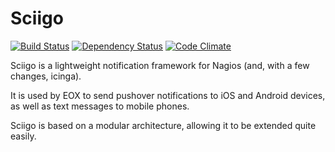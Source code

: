# Sciigo

[![Build Status](https://travis-ci.org/EOX-A/sciigo.png)](https://travis-ci.org/EOX-A/sciigo) [![Dependency Status](https://gemnasium.com/EOX-A/sciigo.png)](https://gemnasium.com/EOX-A/sciigo) [![Code Climate](https://codeclimate.com/badge.png)](https://codeclimate.com/github/EOX-A/sciigo)

Sciigo is a lightweight notification framework for Nagios (and, with a few changes, icinga). 

It is used by EOX to send pushover notifications to iOS and Android devices, as well as text messages to mobile phones.

Sciigo is based on a modular architecture, allowing it to be extended quite easily.